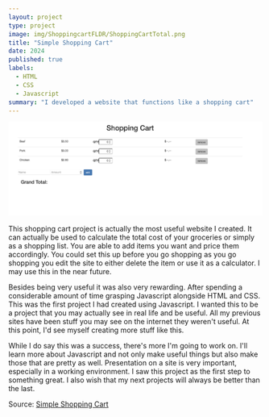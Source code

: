 ```yaml
---
layout: project
type: project
image: img/ShoppingcartFLDR/ShoppingCartTotal.png
title: "Simple Shopping Cart"
date: 2024
published: true
labels:
  - HTML
  - CSS
  - Javascript
summary: "I developed a website that functions like a shopping cart"
---
```


  <img width="700px" src="../img/ShoppingcartFLDR/ShoppingCartIMG.png">

<p>This shopping cart project is actually the most useful website I created. It can actually be used to calculate the total cost of your groceries or simply as a shopping list. You are able to add items you want and price them accordingly. You could set this up before you go shopping as you go shopping you edit the site to either delete the item or use it as a calculator. I may use this in the near future.</p>

<p>Besides being very useful it was also very rewarding. After spending a considerable amount of time grasping Javascript alongside HTML and CSS. This was the first project I had created using Javascript. I wanted this to be a project that you may actually see in real life and be useful. All my previous sites have been stuff you may see on the internet they weren't useful. At this point, I'd see myself creating more stuff like this.</p>

<p>While I do say this was a success, there's more I'm going to work on. I'll learn more about Javascript and not only make useful things but also make those that are pretty as well. Presentation on a site is very important, especially in a working environment. I saw this project as the first step to something great. I also wish that my next projects will always be better than the last.</p>

Source: <a href="https://github.com/wualvin2021/Source-Codes/tree/main/simple_shopping_cart">Simple Shopping Cart</a>
